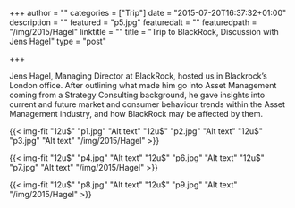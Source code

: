 +++
author = ""
categories = ["Trip"]
date = "2015-07-20T16:37:32+01:00"
description = ""
featured = "p5.jpg"
featuredalt = ""
featuredpath = "/img/2015/Hagel"
linktitle = ""
title = "Trip to BlackRock, Discussion with Jens Hagel"
type = "post"

+++

Jens Hagel, Managing Director at BlackRock, hosted us in Blackrock’s London office. After outlining what made him go into Asset Management coming from a Strategy Consulting background, he gave insights into current and future market and consumer behaviour trends within the Asset Management industry, and how BlackRock may be affected by them.

{{< img-fit
    "12u$" "p1.jpg" "Alt text"
    "12u$" "p2.jpg" "Alt text"
    "12u$" "p3.jpg" "Alt text"
    "/img/2015/Hagel" >}}

{{< img-fit
    "12u$" "p4.jpg" "Alt text"
    "12u$" "p6.jpg" "Alt text"
    "12u$" "p7.jpg" "Alt text"
    "/img/2015/Hagel" >}}

{{< img-fit
    "12u$" "p8.jpg" "Alt text"
    "12u$" "p9.jpg" "Alt text"
    "/img/2015/Hagel" >}}

